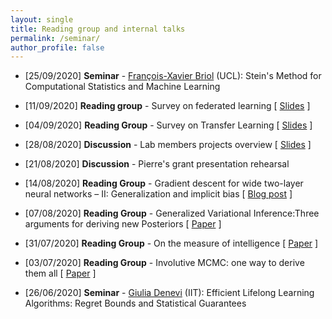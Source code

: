 ```yaml
---
layout: single
title: Reading group and internal talks
permalink: /seminar/
author_profile: false
---
```




* [25/09/2020] **Seminar** - [François-Xavier Briol](https://fxbriol.github.io/) (UCL): Stein's Method for Computational Statistics and Machine Learning

* [11/09/2020] **Reading group** - Survey on federated learning [ [Slides](/assets/rgroups/federated_learning.pdf) ]

* [04/09/2020] **Reading Group** - Survey on Transfer Learning [ [Slides](/assets/rgroups/transfer_learning.pdf) ]

* [28/08/2020] **Discussion** - Lab members projects overview [ [Slides](/assets/rgroups/lab_overview.pdf) ]

* [21/08/2020] **Discussion** - Pierre's grant presentation rehearsal

* [14/08/2020] **Reading Group** - Gradient descent for wide two-layer neural networks – II: Generalization and implicit bias [ [Blog post](https://francisbach.com/gradient-descent-for-wide-two-layer-neural-networks-implicit-bias/) ]

* [07/08/2020] **Reading Group** - Generalized Variational Inference:Three arguments for deriving new Posteriors [ [Paper](https://arxiv.org/pdf/1904.02063.pdf) ]

* [31/07/2020] **Reading Group** - On the measure of intelligence  [ [Paper](https://arxiv.org/abs/1911.01547) ]

* [03/07/2020] **Reading Group** - Involutive MCMC: one way to derive them all [ [Paper](https://arxiv.org/abs/2006.16653) ]

* [26/06/2020] **Seminar** - [Giulia Denevi](https://www.iit.it/people/giulia-denevi) (IIT): Efficient Lifelong Learning Algorithms: Regret Bounds and Statistical Guarantees
